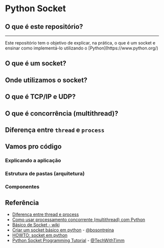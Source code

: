 # Python Socket

## O que é este repositório?
<hr />
Este repositório tem o objetivo de explicar, na prática, o que é um socket e ensinar como implementá-lo utilizando o [Python](https://www.python.org/)

## O que é um socket?

## Onde utilizamos o socket?

## O que é TCP/IP e UDP?

## O que é concorrência (multithread)?

## Diferença entre ```thread``` e ```process```

## Vamos pro código

### Explicando a aplicação

### Estrutura de pastas (arquitetura)

### Componentes

## Referência
- [Diferença entre thread e process](https://stackoverflow.com/questions/200469/what-is-the-difference-between-a-process-and-a-thread)
- [Como usar processamento concorrente (multithread) com Python](https://stackoverflow.com/questions/23828264/how-to-make-a-simple-multithreaded-socket-server-in-python-that-remembers-client)
- [Básico de Socket - wiki](https://wiki.python.org.br/SocketBasico)
- [Criar um socket básico em python](https://www.youtube.com/watch?v=vbUuJ2_6wqs) - [@bosontreina](https://twitter.com/bosontreina)
- [HOWTO: socket em python](https://docs.python.org/pt-br/3/howto/sockets.html)
- [Python Socket Programming Tutorial](https://www.youtube.com/watch?v=3QiPPX-KeSc) - [@TechWithTimm](https://twitter.com/TechWithTimm)
